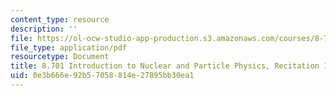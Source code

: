 ```yaml
---
content_type: resource
description: ''
file: https://ol-ocw-studio-app-production.s3.amazonaws.com/courses/8-701-introduction-to-nuclear-and-particle-physics-fall-2020/0e3b666e92b57058814e27895bb30ea1_MIT8_701f20_rec13.pdf
file_type: application/pdf
resourcetype: Document
title: 8.701 Introduction to Nuclear and Particle Physics, Recitation 13
uid: 0e3b666e-92b5-7058-814e-27895bb30ea1
---
```

